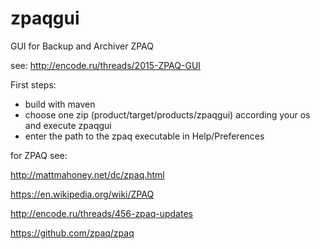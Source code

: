 # zpaqgui
GUI for Backup and Archiver ZPAQ

see: http://encode.ru/threads/2015-ZPAQ-GUI


First steps:

- build with maven
- choose one zip (product/target/products/zpaqgui) according your os and execute zpaqgui
- enter the path to the zpaq executable in Help/Preferences


for ZPAQ see:

http://mattmahoney.net/dc/zpaq.html

https://en.wikipedia.org/wiki/ZPAQ

http://encode.ru/threads/456-zpaq-updates

https://github.com/zpaq/zpaq
